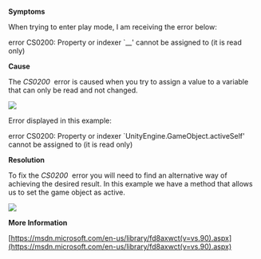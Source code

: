 
        

**Symptoms** 

When trying to enter play mode, I am receiving the error below:

error CS0200: Property or indexer `__' cannot be assigned to (it is read only)

**Cause** 

The *CS0200*  error is caused when you try to assign a value to a variable that can only be read and not changed.

![](/hc/en-us/article_attachments/201867026/CS0200_a.png)

Error displayed in this example:

error CS0200: Property or indexer `UnityEngine.GameObject.activeSelf' cannot be assigned to (it is read only)

**Resolution** 

To fix the *CS0200*  error you will need to find an alternative way of achieving the desired result. In this example we have a method that allows us to set the game object as active.

![](/hc/en-us/article_attachments/202024743/CS0200_b.png)

**More Information** 

[https://msdn.microsoft.com/en-us/library/fd8axwct(v=vs.90).aspx](https://msdn.microsoft.com/en-us/library/fd8axwct(v=vs.90).aspx)

      